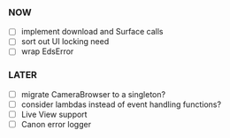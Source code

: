 ### NOW
- [ ] implement download and Surface calls
- [ ] sort out UI locking need
- [ ] wrap EdsError

### LATER
- [ ] migrate CameraBrowser to a singleton?
- [ ] consider lambdas instead of event handling functions?
- [ ] Live View support
- [ ] Canon error logger

